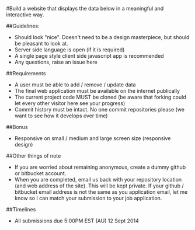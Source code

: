 #Build a website that displays the data below in a meaningful and interactive way.

##Guidelines:
* Should look "nice".  Doesn't need to be a design masterpiece, but should be pleasant to look at.  
* Server side language is open (if it is required)
* A single page style client side javascript app is recommended
* Any questions, raise an issue here

##Requirements
* A user must be able to add / remove / update data
* The final web application must be available on the internet publically
* The current project code MUST be cloned (be aware that forking could let every other visitor here see your progress) 
* Commit history must be intact.  No one commit repositories please (we want to see how it develops over time)

##Bonus
* Responsive on small / medium and large screen size (responsive design)

##Other things of note
* If you are worried about remaining anonymous, create a dummy github or bitbucket account.
* When you are completed, email us back with your repository location (and web address of the site).  This will be kept private.  If your github / bitbucket email address is not the same as you application email, let me know so I can match your submission to your job application.

##Timelines
* All submissions due 5:00PM EST (AU) 12 Sept 2014


